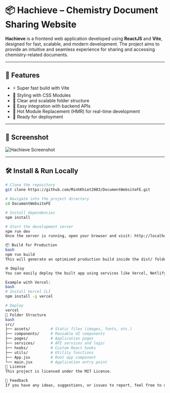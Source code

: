 # 📦 Hachieve – Chemistry Document Sharing Website

**Hachieve** is a frontend web application developed using **ReactJS** and **Vite**, designed for fast, scalable, and modern development. The project aims to provide an intuitive and seamless experience for sharing and accessing chemistry-related documents.

---

## 🚀 Features

- ⚡️ Super fast build with Vite
- 💄 Styling with CSS Modules
- 🧩 Clear and scalable folder structure
- 🔗 Easy integration with backend APIs
- 🔄 Hot Module Replacement (HMR) for real-time development
- 📁 Ready for deployment

---

## 📸 Screenshot

![Hachieve Screenshot](https://github.com/user-attachments/assets/c5637db8-aca8-4cc6-9c0a-4d832d37fb74)

---

## 🛠️ Install & Run Locally

```bash
# Clone the repository
git clone https://github.com/MinhKhiet2003/DocumentWebsiteFE.git

# Navigate into the project directory
cd DocumentWebsiteFE

# Install dependencies
npm install

# Start the development server
npm run dev
Once the server is running, open your browser and visit: http://localhost:5173

📦 Build for Production
bash
npm run build
This will generate an optimized production build inside the dist/ folder.

🌐 Deploy
You can easily deploy the built app using services like Vercel, Netlify, or any static web server.

Example with Vercel:
bash
# Install Vercel CLI
npm install -g vercel

# Deploy
vercel
📁 Folder Structure
bash
src/
├── assets/         # Static files (images, fonts, etc.)
├── components/     # Reusable UI components
├── pages/          # Application pages
├── services/       # API services and logic
├── hooks/          # Custom React hooks
├── utils/          # Utility functions
├── App.jsx         # Root app component
└── main.jsx        # Application entry point
📄 License
This project is licensed under the MIT License.

💬 Feedback
If you have any ideas, suggestions, or issues to report, feel free to open an issue or contact us via email: khiet2003@gmail.com

